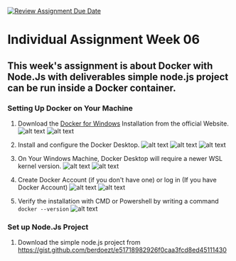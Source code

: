 [![Review Assignment Due Date](https://classroom.github.com/assets/deadline-readme-button-24ddc0f5d75046c5622901739e7c5dd533143b0c8e959d652212380cedb1ea36.svg)](https://classroom.github.com/a/nj7iw4Wb)

# Individual Assignment Week 06

## This week's assignment is about Docker with Node.Js with deliverables simple node.js project can be run inside a Docker container.

### Setting Up Docker on Your Machine
1. Download the [Docker for Windows](https://www.docker.com/products/docker-desktop/) Installation from the official Website.
   ![alt text](https://github.com/RevoU-FSSE-2/week-6-aljeazsharon/blob/main/assets/01.png?raw=true)
   ![alt text](https://github.com/RevoU-FSSE-2/week-6-aljeazsharon/blob/main/assets/02.png?raw=true)

 2. Install and configure the Docker Desktop.
    ![alt text](https://github.com/RevoU-FSSE-2/week-6-aljeazsharon/blob/main/assets/03.png?raw=true)
    ![alt text](https://github.com/RevoU-FSSE-2/week-6-aljeazsharon/blob/main/assets/04.png?raw=true)
    ![alt text](https://github.com/RevoU-FSSE-2/week-6-aljeazsharon/blob/main/assets/05.png?raw=true)
    
 3. On Your Windows Machine, Docker Desktop will require a newer WSL kernel version.
    ![alt text](https://github.com/RevoU-FSSE-2/week-6-aljeazsharon/blob/main/assets/07.png?raw=true)
    ![alt text](https://github.com/RevoU-FSSE-2/week-6-aljeazsharon/blob/main/assets/08.png?raw=true)
   
 4. Create Docker Account (if you don't have one) or log in (If you have Docker Account)
    ![alt text](https://github.com/RevoU-FSSE-2/week-6-aljeazsharon/blob/main/assets/10.png?raw=true)
    ![alt text](https://github.com/RevoU-FSSE-2/week-6-aljeazsharon/blob/main/assets/11.png?raw=true)

 5. Verify the installation with CMD or Powershell by writing a command
    ```docker --version```
   ![alt text](https://github.com/RevoU-FSSE-2/week-6-aljeazsharon/blob/main/assets/12.png?raw=true)

### Set up Node.Js Project

1. Download the simple node.js project from https://gist.github.com/berdoezt/e51718982926f0caa3fcd8ed45111430
